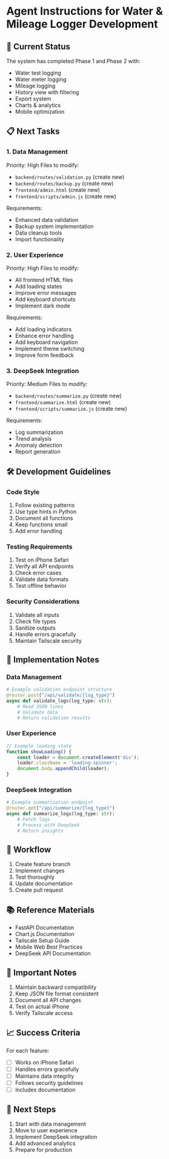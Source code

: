 # Agent Instructions for Water & Mileage Logger Development

## 🎯 Current Status
The system has completed Phase 1 and Phase 2 with:
- Water test logging
- Water meter logging
- Mileage logging
- History view with filtering
- Export system
- Charts & analytics
- Mobile optimization

## 📋 Next Tasks

### 1. Data Management
Priority: High
Files to modify:
- `backend/routes/validation.py` (create new)
- `backend/routes/backup.py` (create new)
- `frontend/admin.html` (create new)
- `frontend/scripts/admin.js` (create new)

Requirements:
- Enhanced data validation
- Backup system implementation
- Data cleanup tools
- Import functionality

### 2. User Experience
Priority: High
Files to modify:
- All frontend HTML files
- Add loading states
- Improve error messages
- Add keyboard shortcuts
- Implement dark mode

Requirements:
- Add loading indicators
- Enhance error handling
- Add keyboard navigation
- Implement theme switching
- Improve form feedback

### 3. DeepSeek Integration
Priority: Medium
Files to modify:
- `backend/routes/summarize.py` (create new)
- `frontend/summarize.html` (create new)
- `frontend/scripts/summarize.js` (create new)

Requirements:
- Log summarization
- Trend analysis
- Anomaly detection
- Report generation

## 🛠️ Development Guidelines

### Code Style
1. Follow existing patterns
2. Use type hints in Python
3. Document all functions
4. Keep functions small
5. Add error handling

### Testing Requirements
1. Test on iPhone Safari
2. Verify all API endpoints
3. Check error cases
4. Validate data formats
5. Test offline behavior

### Security Considerations
1. Validate all inputs
2. Check file types
3. Sanitize outputs
4. Handle errors gracefully
5. Maintain Tailscale security

## 📝 Implementation Notes

### Data Management
```python
# Example validation endpoint structure
@router.post("/api/validate/{log_type}")
async def validate_logs(log_type: str):
    # Read JSON lines
    # Validate data
    # Return validation results
```

### User Experience
```javascript
// Example loading state
function showLoading() {
    const loader = document.createElement('div');
    loader.className = 'loading-spinner';
    document.body.appendChild(loader);
}
```

### DeepSeek Integration
```python
# Example summarization endpoint
@router.get("/api/summarize/{log_type}")
async def summarize_logs(log_type: str):
    # Fetch logs
    # Process with DeepSeek
    # Return insights
```

## 🔄 Workflow

1. Create feature branch
2. Implement changes
3. Test thoroughly
4. Update documentation
5. Create pull request

## 📚 Reference Materials

- FastAPI Documentation
- Chart.js Documentation
- Tailscale Setup Guide
- Mobile Web Best Practices
- DeepSeek API Documentation

## 🚨 Important Notes

1. Maintain backward compatibility
2. Keep JSON file format consistent
3. Document all API changes
4. Test on actual iPhone
5. Verify Tailscale access

## 📈 Success Criteria

For each feature:
- [ ] Works on iPhone Safari
- [ ] Handles errors gracefully
- [ ] Maintains data integrity
- [ ] Follows security guidelines
- [ ] Includes documentation

## 🎯 Next Steps

1. Start with data management
2. Move to user experience
3. Implement DeepSeek integration
4. Add advanced analytics
5. Prepare for production 